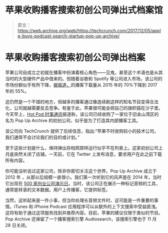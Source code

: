 # 苹果收购播客搜索初创公司弹出式档案馆 

> 原文：<https://web.archive.org/web/https://techcrunch.com/2017/12/05/apple-buys-podcast-search-startup-pop-up-archive/>

# 苹果收购播客搜索初创公司弹出档案

苹果公司自成立之初就在播客中扮演着核心角色——见鬼，甚至这个术语也是从其当时的大型硬件产品中借来的。但随着谷歌和 Spotify 等公司进入市场，该公司的市场份额似乎有所下降，[据报道，](https://web.archive.org/web/20221005153611/https://www.bloomberg.com/news/articles/2017-07-31/spotify-is-coming-after-apple-with-a-new-podcast-initiative)的播客下载量从 2015 年的 70%下降到 2017 年的 55%。

这仍然是一个不错的地方，但越多的播客通过像连续剧这样的知名节目变得合法化，公司就越需要反击竞争。有鉴于此，苹果很可能会把自己的旗帜插在沙子里。今天早上，[Hot Pod 时事通讯](https://web.archive.org/web/20221005153611/http://www.niemanlab.org/2017/12/apple-has-acquired-pop-up-archive-an-interesting-startup-that-makes-podcasts-more-searchable/)报道称，该公司已经收购了一家位于旧金山湾区的名为 Pop Up Archive 的初创公司，似乎是为了打造其内部播客工具。

该公司向 TechCrunch 提供了后续信息，指出:“苹果不时收购较小的技术公司，我们通常不会讨论我们的目的或计划。”

至于这些计划是什么，保持弹出存档照原样运行似乎不在列表上。这家初创公司上月底突然关闭了店铺，一天前，它在 Twitter 上发布消息，要求用户在此之前下载所有内容。

你可能没听说过这家公司，除非你密切关注这个世界。Pop Up Archive 成立于 2012 年  ，从那以后规模一直很小。我们第一次听到它的风声是在 2014 年，当时它出现在 [500 家创业公司演示日](https://web.archive.org/web/20221005153611/https://beta.techcrunch.com/2014/07/29/our-nine-favorite-companies-from-the-500-startups-demo-day/)。当时，该公司正在展示一种标记音频的工具，通常是转录的文本数据。用户上传播客，它提供标签。

当然，这听起来是一件小事，但当你处理长音频文件时，这可能是一件重要的事情。iTunes 和 iPhone Podcast 应用程序可以从额外的上下文搜索中受益匪浅。这将有助于通过这项服务找到并推荐内容。目前，苹果的建议仅限于类似的节目。Pop Archive 还保留了一个播客搜索引擎 Audiosearch，该搜索引擎也于 11 月 28 日关闭。